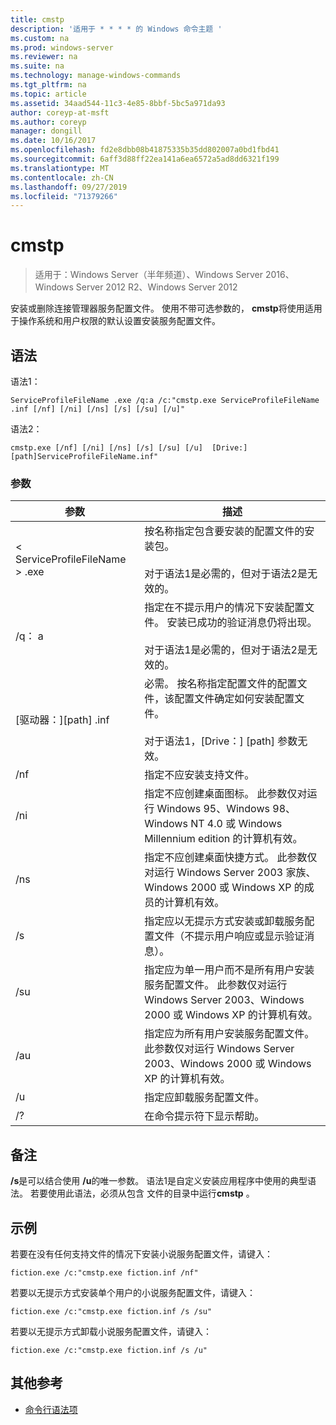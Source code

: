 ```yaml
---
title: cmstp
description: '适用于 * * * * 的 Windows 命令主题 '
ms.custom: na
ms.prod: windows-server
ms.reviewer: na
ms.suite: na
ms.technology: manage-windows-commands
ms.tgt_pltfrm: na
ms.topic: article
ms.assetid: 34aad544-11c3-4e85-8bbf-5bc5a971da93
author: coreyp-at-msft
ms.author: coreyp
manager: dongill
ms.date: 10/16/2017
ms.openlocfilehash: fd2e8dbb08b41875335b35dd802007a0bd1fbd41
ms.sourcegitcommit: 6aff3d88ff22ea141a6ea6572a5ad8dd6321f199
ms.translationtype: MT
ms.contentlocale: zh-CN
ms.lasthandoff: 09/27/2019
ms.locfileid: "71379266"
---
```

# <a name="cmstp"></a>cmstp

>适用于：Windows Server（半年频道）、Windows Server 2016、Windows Server 2012 R2、Windows Server 2012

安装或删除连接管理器服务配置文件。 使用不带可选参数的， **cmstp**将使用适用于操作系统和用户权限的默认设置安装服务配置文件。 
## <a name="syntax"></a>语法
语法1：
```
ServiceProfileFileName .exe /q:a /c:"cmstp.exe ServiceProfileFileName .inf [/nf] [/ni] [/ns] [/s] [/su] [/u]"
```
语法2：
```
cmstp.exe [/nf] [/ni] [/ns] [/s] [/su] [/u]  [Drive:][path]ServiceProfileFileName.inf"
```
### <a name="parameters"></a>参数
|参数|描述|
|-------|--------|
|< ServiceProfileFileName > .exe|按名称指定包含要安装的配置文件的安装包。<br /><br />对于语法1是必需的，但对于语法2是无效的。|
|/q： a|指定在不提示用户的情况下安装配置文件。 安装已成功的验证消息仍将出现。<br /><br />对于语法1是必需的，但对于语法2是无效的。|
|[驱动器：][path] <ServiceProfileFileName>.inf|必需。 按名称指定配置文件的配置文件，该配置文件确定如何安装配置文件。<br /><br />对于语法1，[Drive：] [path] 参数无效。|
|/nf|指定不应安装支持文件。|
|/ni|指定不应创建桌面图标。 此参数仅对运行 Windows 95、Windows 98、Windows NT 4.0 或 Windows Millennium edition 的计算机有效。|
|/ns|指定不应创建桌面快捷方式。 此参数仅对运行 Windows Server 2003 家族、Windows 2000 或 Windows XP 的成员的计算机有效。|
|/s|指定应以无提示方式安装或卸载服务配置文件（不提示用户响应或显示验证消息）。|
|/su|指定应为单一用户而不是所有用户安装服务配置文件。 此参数仅对运行 Windows Server 2003、Windows 2000 或 Windows XP 的计算机有效。|
|/au|指定应为所有用户安装服务配置文件。 此参数仅对运行 Windows Server 2003、Windows 2000 或 Windows XP 的计算机有效。|
|/u|指定应卸载服务配置文件。|
|/?|在命令提示符下显示帮助。|
## <a name="remarks"></a>备注
**/s**是可以结合使用 **/u**的唯一参数。
语法1是自定义安装应用程序中使用的典型语法。 若要使用此语法，必须从包含 <ServiceProfileFileName>文件的目录中运行**cmstp** 。
## <a name="BKMK_Examples"></a>示例
若要在没有任何支持文件的情况下安装小说服务配置文件，请键入：
```
fiction.exe /c:"cmstp.exe fiction.inf /nf"
```
若要以无提示方式安装单个用户的小说服务配置文件，请键入：
```
fiction.exe /c:"cmstp.exe fiction.inf /s /su"
```
若要以无提示方式卸载小说服务配置文件，请键入：
```
fiction.exe /c:"cmstp.exe fiction.inf /s /u"
```
## <a name="additional-references"></a>其他参考
-   [命令行语法项](command-line-syntax-key.md)
